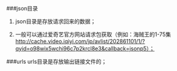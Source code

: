 ###json目录


1. json目录是存放请求回来的数据；

2. 一般可以通过爱奇艺官方网站请求包获取（例如：海贼王的1-75集 http://cache.video.iqiyi.com/jp/avlist/202861101/1/?qyid=o98wix5wchi96c7p2krcl8e3&callback=jsonp5）；

###urls
urls目录是存放输出链接文件的；